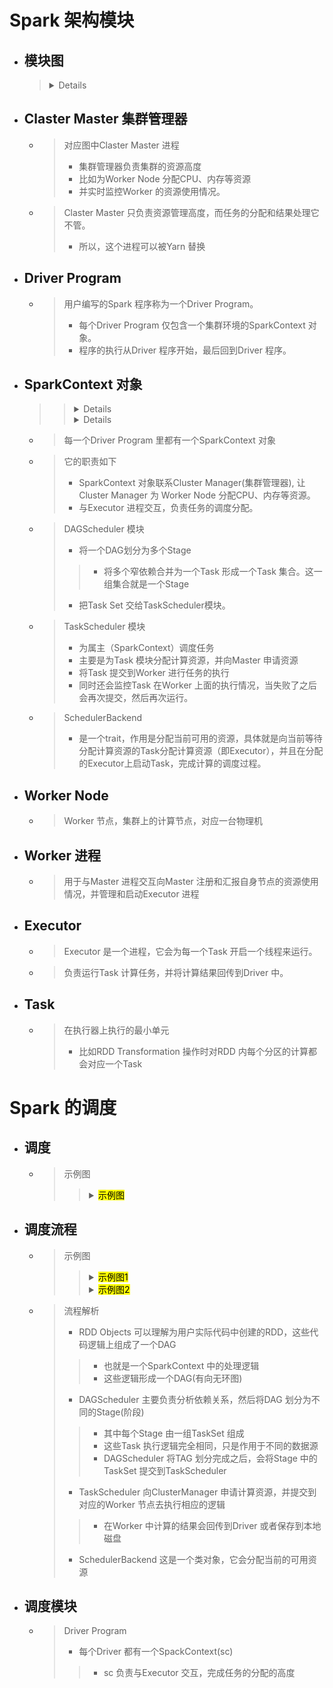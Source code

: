 # Spark 架构模块
- ## 模块图
    > <details>
    > 
    >> ![](./img/Spark架构图.png)
    > </details>

- ## Claster Master 集群管理器
    - > 对应图中Claster Master 进程
        > - 集群管理器负责集群的资源高度
        > - 比如为Worker Node 分配CPU、内存等资源
        > - 并实时监控Worker 的资源使用情况。
    - > Claster Master 只负责资源管理高度，而任务的分配和结果处理它不管。
        > - 所以，这个进程可以被Yarn 替换

- ## Driver Program
    - > 用户编写的Spark 程序称为一个Driver Program。
        > - 每个Driver Program 仅包含一个集群环境的SparkContext 对象。
        > - 程序的执行从Driver 程序开始，最后回到Driver 程序。

- ## SparkContext 对象
    >> <details>
    >> 
    >>> ![](./img/Saprk任务调度流程图.png)
    >> </details>
    >> <details>
    >>
    >>> ![](./img/Saprk任务调度流程图.jpg)
    >> </details>
    >> 
    - > 每一个Driver Program 里都有一个SparkContext 对象
    - > 它的职责如下
        > - SparkContext 对象联系Cluster Manager(集群管理器), 让Cluster Manager 为 Worker Node 分配CPU、内存等资源。
        > - 与Executor 进程交互，负责任务的调度分配。
    - > DAGScheduler 模块
        > - 将一个DAG划分为多个Stage
        >> - 将多个窄依赖合并为一个Task 形成一个Task 集合。这一组集合就是一个Stage
        > - 把Task Set 交给TaskScheduler模块。
    - > TaskScheduler 模块
        > - 为属主（SparkContext）调度任务
        > - 主要是为Task 模块分配计算资源，并向Master 申请资源 
        > - 将Task 提交到Worker 进行任务的执行
        > - 同时还会监控Task 在Worker 上面的执行情况，当失败了之后会再次提交，然后再次运行。
    - > SchedulerBackend
        > - 是一个trait，作用是分配当前可用的资源，具体就是向当前等待分配计算资源的Task分配计算资源（即Executor），并且在分配的Executor上启动Task，完成计算的调度过程。

- ## Worker Node
    - > Worker 节点，集群上的计算节点，对应一台物理机

- ## Worker 进程
    - > 用于与Master 进程交互向Master 注册和汇报自身节点的资源使用情况，并管理和启动Executor 进程

- ## Executor
    - > Executor 是一个进程，它会为每一个Task 开启一个线程来运行。
    - > 负责运行Task 计算任务，并将计算结果回传到Driver 中。

- ## Task 
    - > 在执行器上执行的最小单元
        > - 比如RDD Transformation 操作时对RDD 内每个分区的计算都会对应一个Task


# Spark 的调度
- ## 调度
    - > 示例图
        >> <details>
        >> <summary><mark>示例图</mark></summary>
        >> 
        >>> ![](./img/cluster-overview.png)
        >> </details>
        >> 

- ## 调度流程
    - > 示例图
        >> <details>
        >> <summary><mark>示例图1</mark></summary>
        >> 
        >>> ![](./img/Saprk任务调度流程图.png)
        >> </details>
        >> 
        >> <details>
        >>
        >> <summary><mark>示例图2</mark></summary>
        >> 
        >>> ![](./img/Saprk任务调度流程图.jpg)
        >> </details>
        >> 
    - > 流程解析
        > - RDD Objects 可以理解为用户实际代码中创建的RDD，这些代码逻辑上组成了一个DAG
        >> - 也就是一个SparkContext 中的处理逻辑
        >> - 这些逻辑形成一个DAG(有向无环图)
        > - DAGScheduler 主要负责分析依赖关系，然后将DAG 划分为不同的Stage(阶段)
        >> - 其中每个Stage 由一组TaskSet 组成
        >> - 这些Task 执行逻辑完全相同，只是作用于不同的数据源
        >> - DAGScheduler 将TAG 划分完成之后，会将Stage 中的TaskSet 提交到TaskScheduler
        > - TaskScheduler 向ClusterManager 申请计算资源，并提交到对应的Worker 节点去执行相应的逻辑
        >> - 在Worker 中计算的结果会回传到Driver 或者保存到本地磁盘
        > - SchedulerBackend 这是一个类对象，它会分配当前的可用资源


- ## 调度模块
    - > Driver Program
        > - 每个Driver 都有一个SpackContext(sc)
        >> - sc 负责与Executor 交互，完成任务的分配的高度
